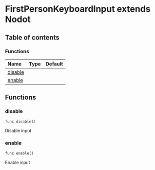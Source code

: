 # FirstPersonKeyboardInput extends Nodot

## Table of contents

### Functions

|Name|Type|Default|
|:-|:-|:-|
|[disable](#disable)|||
|[enable](#enable)|||

## Functions

### disable

```gdscript
func disable()
```

Disable input

### enable

```gdscript
func enable()
```

Enable input

